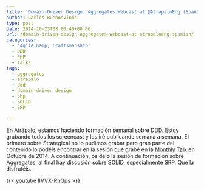 ```yaml
---
title: 'Domain-Driven Design: Aggregates Webcast at @AtrapaloEng (Spanish)'
author: Carlos Buenosvinos
type: post
date: 2014-10-23T08:00:40+00:00
url: /domain-driven-design-aggregates-webcast-at-atrapaloeng-spanish/
categories:
  - 'Agile &amp; Craftsmanship'
  - DDD
  - PHP
  - Talks
tags:
  - aggregates
  - atrapalo
  - ddd
  - domain-driven design
  - php
  - SOLID
  - SRP

---
```

En Atrápalo, estamos haciendo formación semanal sobre DDD. Estoy grabando todos los screencast y los iré publicando semana a semana. El primero sobre Strategical no lo pudimos grabar pero gran parte del contenido lo podéis encontrar en la sesión que grabé en la [Monthly Talk][1] en Octubre de 2014. A continuación, os dejo la sesión de formación sobre Aggregates, al final hay discusión sobre SOLID, especialmente SRP. Que la disfrutéis.

<!--more-->

{{< youtube lIVVX-RnGps >}}

 [1]: http://carlosbuenosvinos.com/tactical-domain-driven-design-screencast-at-phpbarcelona-spanish/ "Tactical Domain-Driven Design Screencast at PHPBarcelona (Spanish)"